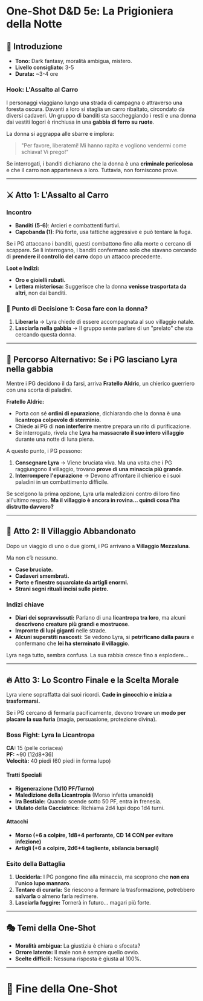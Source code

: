 # **One-Shot D&D 5e: La Prigioniera della Notte**

## 🐺 **Introduzione**
- **Tono:** Dark fantasy, moralità ambigua, mistero.  
- **Livello consigliato:** 3-5  
- **Durata:** ~3-4 ore  

### **Hook: L'Assalto al Carro**
I personaggi viaggiano lungo una strada di campagna o attraverso una foresta oscura. Davanti a loro si staglia un carro ribaltato, circondato da diversi cadaveri. Un gruppo di banditi sta saccheggiando i resti e una donna dai vestiti logori è rinchiusa in una **gabbia di ferro su ruote**.  

La donna si aggrappa alle sbarre e implora:  
> "Per favore, liberatemi! Mi hanno rapita e vogliono vendermi come schiava! Vi prego!"  

Se interrogati, i banditi dichiarano che la donna è una **criminale pericolosa** e che il carro non apparteneva a loro. Tuttavia, non forniscono prove.  

---

## ⚔️ **Atto 1: L'Assalto al Carro**
### **Incontro**
- **Banditi (5-6)**: Arcieri e combattenti furtivi.  
- **Capobanda (1)**: Più forte, usa tattiche aggressive e può tentare la fuga.  

Se i PG attaccano i banditi, questi combattono fino alla morte o cercano di scappare. Se li interrogano, i banditi confermano solo che stavano cercando di **prendere il controllo del carro** dopo un attacco precedente.  

**Loot e Indizi:**  
- **Oro e gioielli rubati.**  
- **Lettera misteriosa:** Suggerisce che la donna **venisse trasportata da altri**, non dai banditi.  

### 🤔 **Punto di Decisione 1: Cosa fare con la donna?**
1. **Liberarla** → Lyra chiede di essere accompagnata al suo villaggio natale.  
2. **Lasciarla nella gabbia** → Il gruppo sente parlare di un "prelato" che sta cercando questa donna.  

---

## 🌲 **Percorso Alternativo: Se i PG lasciano Lyra nella gabbia**
Mentre i PG decidono il da farsi, arriva **Fratello Aldric**, un chierico guerriero con una scorta di paladini.  

**Fratello Aldric:**  
- Porta con sé **ordini di epurazione**, dichiarando che la donna è una **licantropa colpevole di sterminio**.  
- Chiede ai PG di **non interferire** mentre prepara un rito di purificazione.  
- Se interrogato, rivela che **Lyra ha massacrato il suo intero villaggio** durante una notte di luna piena.  

A questo punto, i PG possono:  
1. **Consegnare Lyra** → Viene bruciata viva. Ma una volta che i PG raggiungono il villaggio, trovano **prove di una minaccia più grande**.  
2. **Interrompere l'epurazione** → Devono affrontare il chierico e i suoi paladini in un combattimento difficile.  

Se scelgono la prima opzione, Lyra urla maledizioni contro di loro fino all'ultimo respiro. **Ma il villaggio è ancora in rovina… quindi cosa l'ha distrutto davvero?**  

---

## 🌲 **Atto 2: Il Villaggio Abbandonato**
Dopo un viaggio di uno o due giorni, i PG arrivano a **Villaggio Mezzaluna**.  

Ma non c’è nessuno.  
- **Case bruciate.**  
- **Cadaveri smembrati.**  
- **Porte e finestre squarciate da artigli enormi.**  
- **Strani segni rituali incisi sulle pietre.**  

### **Indizi chiave**
- **Diari dei sopravvissuti:** Parlano di una **licantropa tra loro**, ma alcuni **descrivono creature più grandi e mostruose**.  
- **Impronte di lupi giganti** nelle strade.  
- **Alcuni superstiti nascosti:** Se vedono Lyra, si **petrificano dalla paura** e confermano che **lei ha sterminato il villaggio**.  

Lyra nega tutto, sembra confusa. La sua rabbia cresce fino a esplodere…  

---

## 🔥 **Atto 3: Lo Scontro Finale e la Scelta Morale**
Lyra viene sopraffatta dai suoi ricordi. **Cade in ginocchio e inizia a trasformarsi.**  

Se i PG cercano di fermarla pacificamente, devono trovare un **modo per placare la sua furia** (magia, persuasione, protezione divina).  

### **Boss Fight: Lyra la Licantropa**
**CA:** 15 (pelle coriacea)  
**PF:** ~90 (12d8+36)  
**Velocità:** 40 piedi (60 piedi in forma lupo)  

#### **Tratti Speciali**
- **Rigenerazione (1d10 PF/Turno)**  
- **Maledizione della Licantropia** (Morso infetta umanoidi)  
- **Ira Bestiale:** Quando scende sotto 50 PF, entra in frenesia.  
- **Ululato della Cacciatrice:** Richiama 2d4 lupi dopo 1d4 turni.  

#### **Attacchi**
- **Morso (+6 a colpire, 1d8+4 perforante, CD 14 CON per evitare infezione)**  
- **Artigli (+6 a colpire, 2d6+4 tagliente, sbilancia bersagli)**  

### **Esito della Battaglia**
1. **Ucciderla:** I PG pongono fine alla minaccia, ma scoprono che **non era l’unico lupo mannaro**.  
2. **Tentare di curarla:** Se riescono a fermare la trasformazione, potrebbero **salvarla** o almeno farla redimere.  
3. **Lasciarla fuggire:** Tornerà in futuro… magari più forte.  

---

## 🎭 **Temi della One-Shot**  
- **Moralità ambigua:** La giustizia è chiara o sfocata?  
- **Orrore latente:** Il male non è sempre quello ovvio.  
- **Scelte difficili:** Nessuna risposta è giusta al 100%.  

---

# 🎲 **Fine della One-Shot**
